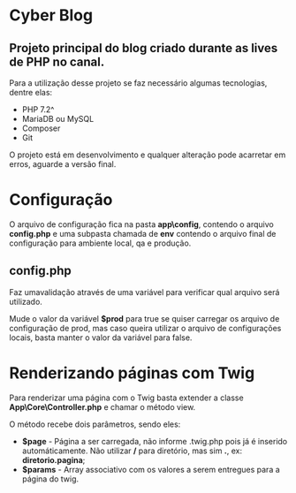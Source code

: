 # Cyber Blog

## Projeto principal do blog criado durante as lives de PHP no canal.

Para a utilização desse projeto se faz necessário algumas tecnologias, dentre elas:

* PHP 7.2^
* MariaDB ou MySQL
* Composer
* Git

O projeto está em desenvolvimento e qualquer alteração pode acarretar em erros, aguarde a versão final.

# Configuração

O arquivo de configuração fica na pasta **app\config**, contendo o arquivo **config.php** e uma subpasta chamada de **env** contendo o arquivo final de configuração para ambiente local, qa e produção.

## config.php

Faz umavalidação através de uma variável para verificar qual arquivo será utilizado.

Mude o valor da variável **$prod** para true se quiser carregar os arquivo de configuração de prod, mas caso queira utilizar o arquivo de configurações locais, basta manter o valor da variável para false.

# Renderizando páginas com Twig

Para renderizar uma página com o Twig basta extender a classe **App\Core\Controller.php** e chamar o método view.

O método recebe dois parâmetros, sendo eles:

* **$page** - Página a ser carregada, não informe .twig.php pois já é inserido automáticamente. Não utilizar **/** para diretório, mas sim **.**, ex: **diretorio.pagina**;
* **$params** - Array associativo com os valores a serem entregues para a página do twig.